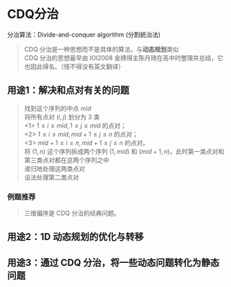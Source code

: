 # CDQ分治

分治算法：Divide-and-conquer algorithm (分割統治法)

> CDQ 分治是一种思想而不是具体的算法，与**动态规划**类似  
> CDQ 分治的思想最早由 IOI2008 金牌得主陈丹琦在高中时整理并总结，它也因此得名。（怪不得没有英文翻译）

## 用途1：解决和点对有关的问题
> 找到这个序列的中点 $mid$  
> 将所有点对 $(i,j)$ 划分为 3 类  
> <1> $1 \leq i \leq mid,1 \leq j \leq mid$ 的点对；  
> <2> $1  \leq i \leq mid ,mid+1 \leq j \leq n$ 的点对；  
> <3> $mid+1 \leq  i \leq n,mid+1 \leq j \leq n$ 的点对。  
> 将 $(1,n)$ 这个序列拆成两个序列 $(1,mid)$ 和 $(mid+1,n)$。此时第一类点对和第三类点对都在这两个序列之中  
> 递归地处理这两类点对  
> 设法处理第二类点对

### 例题推荐
> 三维偏序是 CDQ 分治的经典问题。

## 用途2：1D 动态规划的优化与转移
## 用途3：通过 CDQ 分治，将一些动态问题转化为静态问题